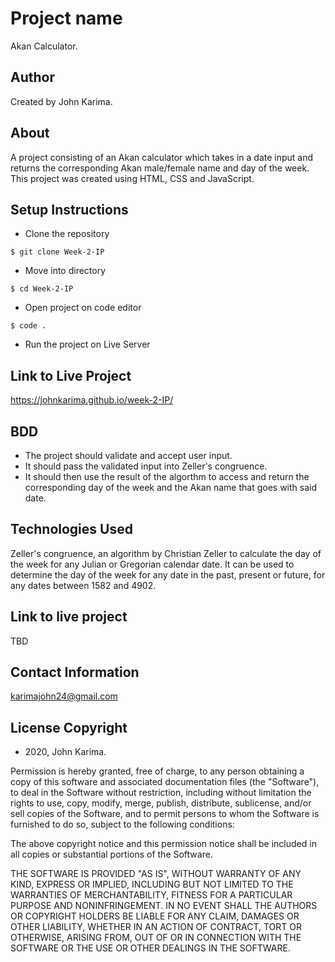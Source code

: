 # Project name 
Akan Calculator.

## Author 
Created by John Karima.

## About 
A project consisting of an Akan calculator which takes in a date input and returns the corresponding Akan male/female name and day of the week. This project was created using HTML, CSS and JavaScript.

## Setup Instructions 
- Clone the repository 
```
$ git clone Week-2-IP
```
- Move into directory 
```
$ cd Week-2-IP
```
- Open project on code editor 
```
$ code . 
```
- Run the project on Live Server

## Link to Live Project
https://johnkarima.github.io/week-2-IP/

## BDD
- The project should validate and accept user input.
- It should pass the validated input into Zeller's congruence.
- It should then use the result of the algorthm to access and return the corresponding day of the week and the Akan name that goes with said date.

## Technologies Used
Zeller's congruence, an algorithm by Christian Zeller to calculate the day of the week for any Julian or Gregorian calendar date. It can be used to determine the day of the week for any date in the past, present or future, for any dates between 1582 and 4902.

## Link to live project 
TBD

## Contact Information
karimajohn24@gmail.com

## License Copyright 
- 2020, John Karima.

Permission is hereby granted, free of charge, to any person obtaining a copy of this software and associated documentation files (the "Software"), to deal in the Software without restriction, including without limitation the rights to use, copy, modify, merge, publish, distribute, sublicense, and/or sell copies of the Software, and to permit persons to whom the Software is furnished to do so, subject to the following conditions:

The above copyright notice and this permission notice shall be included in all copies or substantial portions of the Software.

THE SOFTWARE IS PROVIDED "AS IS", WITHOUT WARRANTY OF ANY KIND, EXPRESS OR IMPLIED, INCLUDING BUT NOT LIMITED TO THE WARRANTIES OF MERCHANTABILITY, FITNESS FOR A PARTICULAR PURPOSE AND NONINFRINGEMENT. IN NO EVENT SHALL THE AUTHORS OR COPYRIGHT HOLDERS BE LIABLE FOR ANY CLAIM, DAMAGES OR OTHER LIABILITY, WHETHER IN AN ACTION OF CONTRACT, TORT OR OTHERWISE, ARISING FROM, OUT OF OR IN CONNECTION WITH THE SOFTWARE OR THE USE OR OTHER DEALINGS IN THE SOFTWARE.